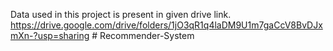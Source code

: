 Data used in this project is present in given drive link.
https://drive.google.com/drive/folders/1jO3qR1q4laDM9U1m7gaCcV8BvDJxmXn-?usp=sharing
#   R e c o m m e n d e r - S y s t e m  
 